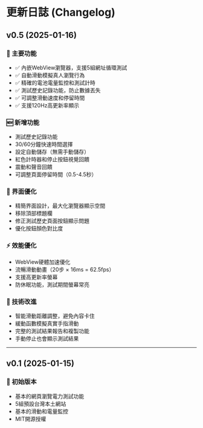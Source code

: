 # 更新日誌 (Changelog)

## v0.5 (2025-01-16)

### 🎯 主要功能
- ✅ 內嵌WebView瀏覽器，支援5組網址循環測試
- ✅ 自動滑動模擬真人瀏覽行為
- ✅ 精確的電池電量監控和測試計時
- ✅ 測試歷史記錄功能，防止數據丟失
- ✅ 可調整滑動速度和停留時間
- ✅ 支援120Hz高更新率顯示

### 🆕 新增功能
- 測試歷史記錄功能
- 30/60分鐘快速時間選擇
- 設定自動儲存（無需手動儲存）
- 紅色計時器和停止按鈕視覺回饋
- 震動和聲音回饋
- 可調整頁面停留時間（0.5-4.5秒）

### 🎨 界面優化
- 精簡界面設計，最大化瀏覽器顯示空間
- 移除頂部標題欄
- 修正測試歷史頁面按鈕顯示問題
- 優化按鈕顏色對比度

### ⚡ 效能優化
- WebView硬體加速優化
- 流暢滑動動畫（20步 × 16ms = 62.5fps）
- 支援高更新率螢幕
- 防休眠功能，測試期間螢幕常亮

### 🔧 技術改進
- 智能滑動距離調整，避免內容卡住
- 緩動函數模擬真實手指滑動
- 完整的測試結果報告和複製功能
- 手動停止也會顯示測試結果

---

## v0.1 (2025-01-15)

### 🎯 初始版本
- 基本的網頁瀏覽電力測試功能
- 5組預設台灣本土網站
- 基本的滑動和電量監控
- MIT開源授權

